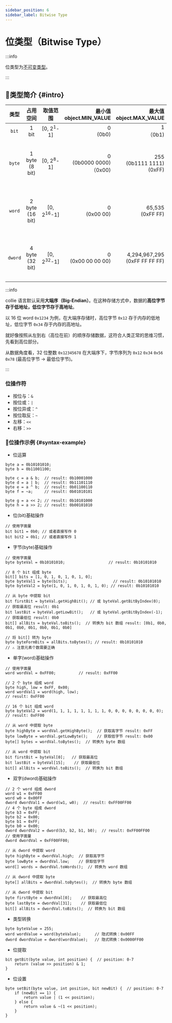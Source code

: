 ```yaml
---
sidebar_position: 6
sidebar_label: Bitwise Type
---
```


# 位类型（Bitwise Type）

:::info

位类型为[不可变类型](./#immutable-data-type)。

:::

## 🐳类型简介 {#intro}

| 类型   | 占用空间 | 取值范围 | 最小值<br/>object.MIN_VALUE | 最大值<br />object.MAX_VALUE | 描述                  |
| :----: | :-------------------: | :-------------------: | --------------------: | --------------------: | --------------------- |
| `bit`  | 1 bit | [0, 2<sup>1</sup>-1] | 0<br />(0b0) | 1<br />（0b1) | 位   |
| `byte` | 1 byte (8 bit) | [0, 2<sup>8</sup>-1] | 0<br />(0b0000 0000)<br />（0x00) | 255<br />(0b1111 1111)<br />(0xFF) | 字节。8位无符号整数 |
| `word` | 2 byte (16 bit) | [0, 2<sup>16</sup>-1] | 0<br />(0x00 00) | 65,535<br />(0xFF FF) | 单字。16位无符号整数 |
| `dword` | 4 byte (32 bit) | [0, 2<sup>32</sup>-1] | 0<br />(0x00 00 00 00) | 4,294,967,295<br />(0xFF FF FF FF) | 双字。32位无符号整数 |

:::info

collie 语言默认采用**大端序（Big-Endian）**。在这种存储方式中，数据的**高位字节存于低地址，低位字节存于高地址**。

以 16 位 word `0x1234` 为例，在大端序存储时，高位字节 `0x12` 存于内存的低地址，低位字节 `0x34` 存于内存的高地址。

就好像按照从左到右（高位在前）的顺序存储数据，这符合人类正常的思维习惯，先看到高位部分。

从数据角度看，32 位整数 `0x12345678` 在大端序下，字节序列为 `0x12` `0x34` `0x56` `0x78` (最高位字节 → 最低位字节)。

:::

### 位操作符

- 按位与：`&`
- 按位或：`|`
- 按位异或：`^`
- 按位取反：`~`
- 左移：`<<`
- 右移：`>>`

### 🏅位操作示例 {#syntax-example}

- 位运算

```collie
byte a = 0b10101010;
byte b = 0b11001100;

byte c = a & b;  // result: 0b10001000
byte d = a | b;  // result: 0b11101110
byte e = a ^ b;  // result: 0b01100110
byte f = ~a;     // result: 0b01010101

byte g = a << 2; // result: 0b10101000
byte h = a >> 2; // result: 0b00101010
```

- 位(bit)基础操作

```collie
// 使用字面量
bit bit1 = 0b0; // 或者直接写作 0
bit bit2 = 0b1; // 或者直接写作 1
```

- 字节(byte)基础操作

```collie
// 使用字面量
byte byteVal = 0b10101010;                   // result: 0b10101010

// 8 个 bit 组成 byte
bit[] bits = [1, 0, 1, 0, 1, 0, 1, 0];
byte byteVal1 = byte(bits);                    // result: 0b10101010
byte byteVal2 = byte(1, 0, 1, 0, 1, 0, 1, 0); // result: 0b10101010

// 从 byte 中提取 bit
bit firstBit = byteVal.getHighBit(); // 或 byteVal.getBitByIndex(0);  // 获取最高位 result: 0b1
bit lastBit = byteVal.getLowBit();   // 或 byteVal.getBitByIndex(-1); // 获取最低位 result: 0b0
bit[] allBits = byteVal.toBits();  // 转换为 bit 数组 result: [0b1, 0b0, 0b1, 0b0, 0b1, 0b0, 0b1, 0b0]

// 将 bit[] 转为 byte
byte byteFormBits = allBits.toBytes(); // result: 0b10101010
// ⚠ 注意元素个数需要正确
```

- 单字(word)基础操作

```collie
// 使用字面量
word wordVal = 0xFF00;          // result: 0xFF00

// 2 个 byte 组成 word
byte high, low = 0xFF, 0x00;
word wordVal1 = word(high, low);                                      // result: 0xFF00

// 16 个 bit 组成 word
byte byteVal2 = word(1, 1, 1, 1, 1, 1, 1, 1, 0, 0, 0, 0, 0, 0, 0, 0); // result: 0xFF00

// 从 word 中提取 byte
byte highByte = wordVal.getHighByte();  // 获取高字节 result: 0xFF
byte lowByte = wordVal.getLowByte();    // 获取低字节 result: 0x00
byte[] bytes = wordVal.toBytes();  // 转换为 byte 数组

// 从 word 中提取 bit
bit firstBit = byteVal[0];   // 获取最高位
bit lastBit = byteVal[15];    // 获取最低位
bit[] allBits = wordVal.toBits();  // 转换为 bit 数组
```

- 双字(dword)基础操作

```collie
// 2 个 word 组成 dword
word w1 = 0xFF00
word w0 = 0x00FF
dword dwordVal1 = dword(w1, w0);  // result: 0xFF00FF00
// 4 个 byte 组成 dword
byte b3 = 0xFF;
byte b2 = 0x00;
byte b1 = 0xFF;
byte b0 = 0x00;
dword dwordVal2 = dword(b3, b2, b1, b0);  // result: 0xFF00FF00
// 使用字面量
dword dwordVal = 0xFF00FF00;

// 从 dword 中提取 word
byte highByte = dwordVal.high;  // 获取高字节
byte lowByte = dwordVal.low;    // 获取低字节
word[] words = dwordVal.toWords();  // 转换为 word 数组

// 从 dword 中提取 byte
byte[] allBits = dwordVal.toBytes();  // 转换为 byte 数组

// 从 dword 中提取 bit
byte firstByte = dwordVal[0];    // 获取最高位
byte lastByte = dwordVal[31];    // 获取最低位
bit[] allBits = dwordVal.toBits();  // 转换为 bit 数组
```

- 类型转换

```collie
byte byteValue = 255;
word wordValue = word(byteValue);      // 隐式转换：0x00FF
dword dwordValue = dword(wordValue);   // 隐式转换：0x0000FF00
```

- 位提取

```collie
bit getBit(byte value, int position) {  // position: 0-7
    return (value >> position) & 1;
}
```

- 位设置

```collie
byte setBit(byte value, int position, bit newBit) {  // position: 0-7
    if (newBit == 1) {
        return value | (1 << position);
    } else {
        return value & ~(1 << position);
    }
}
```